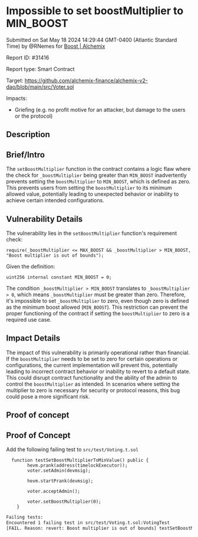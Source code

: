 
# Impossible to set boostMultiplier to MIN_BOOST

Submitted on Sat May 18 2024 14:29:44 GMT-0400 (Atlantic Standard Time) by @RNemes for [Boost | Alchemix](https://immunefi.com/bounty/alchemix-boost/)

Report ID: #31416

Report type: Smart Contract

Target: https://github.com/alchemix-finance/alchemix-v2-dao/blob/main/src/Voter.sol

Impacts:
- Griefing (e.g. no profit motive for an attacker, but damage to the users or the protocol)

## Description
## Brief/Intro

The `setBoostMultiplier` function in the contract contains a logic flaw where the check for `_boostMultiplier` being greater than `MIN_BOOST` inadvertently prevents setting the `boostMultiplier` to `MIN_BOOST`, which is defined as zero. This prevents users from setting the `boostMultiplier` to its minimum allowed value, potentially leading to unexpected behavior or inability to achieve certain intended configurations.

## Vulnerability Details

The vulnerability lies in the `setBoostMultiplier` function's requirement check:

```solidity
require(_boostMultiplier <= MAX_BOOST && _boostMultiplier > MIN_BOOST, "Boost multiplier is out of bounds");
```

Given the definition:

```solidity
uint256 internal constant MIN_BOOST = 0;
```

The condition `_boostMultiplier > MIN_BOOST` translates to `_boostMultiplier > 0`, which means `_boostMultiplier` must be greater than zero. Therefore, it's impossible to set `_boostMultiplier` to zero, even though zero is defined as the minimum boost allowed (`MIN_BOOST`). This restriction can prevent the proper functioning of the contract if setting the `boostMultiplier` to zero is a required use case.

## Impact Details

The impact of this vulnerability is primarily operational rather than financial. If the `boostMultiplier` needs to be set to zero for certain operations or configurations, the current implementation will prevent this, potentially leading to incorrect contract behavior or inability to revert to a default state. This could disrupt contract functionality and the ability of the admin to control the `boostMultiplier` as intended. In scenarios where setting the multiplier to zero is necessary for security or protocol reasons, this bug could pose a more significant risk.
        
## Proof of concept
## Proof of Concept
Add the following failing test to `src/test/Voting.t.sol`

```solidity
  function testSetBoostMultiplierToMinValue() public {
        hevm.prank(address(timelockExecutor));
        voter.setAdmin(devmsig);

        hevm.startPrank(devmsig);

        voter.acceptAdmin();

        voter.setBoostMultiplier(0);
    }
```

```bash
Failing tests:
Encountered 1 failing test in src/test/Voting.t.sol:VotingTest
[FAIL. Reason: revert: Boost multiplier is out of bounds] testSetBoostMultiplierToMinValue() (gas: 26707)
```